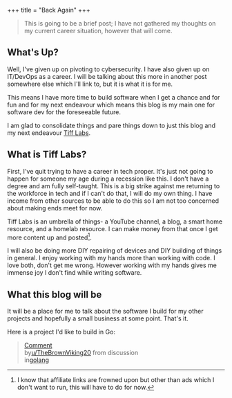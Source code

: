 +++
title = "Back Again"
+++

> This is going to be a brief post; I have not gathered my thoughts on my current career situation, however that will come.


## What's Up?

Well, I've given up on pivoting to cybersecurity. I have also given up on IT/DevOps as a career. I will be talking about this
more in another post somewhere else which I'll link to, but it is what it is for me.

This means I have more time to build software when I get a chance and for fun and for my next endeavour which means
this blog is my main one for software dev for the foreseeable future.

I am glad to consolidate things and pare things down to just this blog and my next endeavour [Tiff Labs](https://tifflabs.org).

## What is Tiff Labs?

First, I've quit trying to have a career in tech proper. It's just not going to happen for someone my age during a recession
like this. I don't have a degree and am fully self-taught. This is a big strike against me returning to the workforce in tech and 
if I can't do that, I will do my own thing. I have income from other sources to be able to do this so I am not too concerned about
making ends meet for now.

Tiff Labs is an umbrella of things- a YouTube channel, a blog, a smart home resource, and a homelab resource. I can make money from that once I get more content up and posted[^1].

I will also be doing more DIY repairing of devices and DIY building of things in general. I enjoy working with my hands more than working with code. I love both, don't get me wrong. However working with my hands gives me immense joy I don't find while writing software.

## What this blog will be

It will be a place for me to talk about the software I build for my other projects and hopefully a small business at some point. That's it.

Here is a project I'd like to build in Go:




<blockquote class="reddit-embed-bq" data-embed-height="364"><a href="https://www.reddit.com/r/golang/comments/1e6cwgi/comment/lds2v63/">Comment</a><br> by<a href="https://www.reddit.com/user/TheBrownViking20/">u/TheBrownViking20</a> from discussion<a href="https://www.reddit.com/r/golang/comments/1e6cwgi/what_is_the_most_interesting_golang_cli_app_youve/"></a><br> in<a href="https://www.reddit.com/r/golang/">golang</a></blockquote><script async="" src="https://embed.reddit.com/widgets.js" charset="UTF-8"></script>













[^1]: I know that affiliate links are frowned upon but other than ads which I don't want to run, this will have to do for now.
